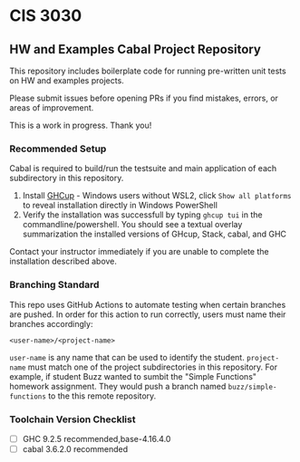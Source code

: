 # CIS 3030
## HW and Examples Cabal Project Repository

This repository includes boilerplate code for running pre-written unit tests on HW and examples projects.

Please submit issues before opening PRs if you find mistakes, errors, or areas of improvement.

This is a work in progress. Thank you!

### Recommended Setup
Cabal is required to build/run the testsuite and main application of each subdirectory in this repository.
1. Install [GHCup](https://www.haskell.org/ghcup/)
        - Windows users without WSL2, click  `Show all platforms` to reveal installation directly in Windows PowerShell
2. Verify the installation was successfull by typing `ghcup tui` in the commandline/powershell. You should see a textual overlay summarization the installed versions of GHcup, Stack, cabal, and GHC

Contact your instructor immediately if you are unable to complete the installation described above. 

### Branching Standard
This repo uses GitHub Actions to automate testing when certain branches are pushed. In order for this action to run correctly, users must name their branches accordingly:
```
<user-name>/<project-name>
```
`user-name` is any name that can be used to identify the student.  `project-name` must match one of the project subdirectories in this repository. For example, if student Buzz wanted to sumbit the "Simple Functions" homework assignment. They would push a branch named `buzz/simple-functions` to the this remote repository.

### Toolchain Version Checklist
- [ ]  GHC   9.2.5           recommended,base-4.16.4.0  
- [ ]  cabal 3.6.2.0         recommended     
